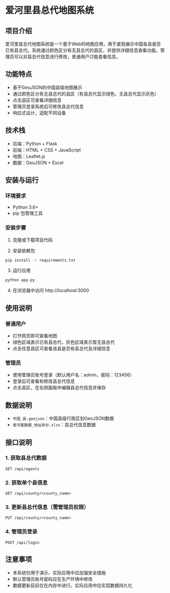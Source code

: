# 爱河里县总代地图系统

## 项目介绍

爱河里县总代地图系统是一个基于Web的地图应用，用于直观展示中国各县是否已有县总代。系统通过颜色区分有无县总代的县区，并提供详细信息查看功能。管理员可以对县总代信息进行修改，普通用户只能查看信息。

## 功能特点

- 基于GeoJSON的中国县级地图展示
- 通过颜色区分有无县总代的县区（有县总代显示绿色，无县总代显示灰色）
- 点击县区可查看详细信息
- 管理员登录系统后可修改县总代信息
- 响应式设计，适配不同设备

## 技术栈

- 后端：Python + Flask
- 前端：HTML + CSS + JavaScript
- 地图：Leaflet.js
- 数据：GeoJSON + Excel

## 安装与运行

### 环境要求

- Python 3.6+
- pip 包管理工具

### 安装步骤

1. 克隆或下载项目代码

2. 安装依赖包

```bash
pip install -r requirements.txt
```

3. 运行应用

```bash
python app.py
```

4. 在浏览器中访问 http://localhost:5000

## 使用说明

### 普通用户

- 打开网页即可查看地图
- 绿色区域表示已有县总代，灰色区域表示暂无县总代
- 点击任意县区可查看该县是否有县总代及详细信息

### 管理员

- 使用管理员账号登录（默认用户名：admin，密码：123456）
- 登录后可查看和修改县总代信息
- 点击县区，在右侧面板中编辑县总代信息并保存

## 数据说明

- `中国_县.geojson`：中国县级行政区划GeoJSON数据
- `爱河里数据_地址拆分.xlsx`：县总代信息数据

## 接口说明

### 1. 获取县总代数据

```
GET /api/agents
```

### 2. 获取单个县信息

```
GET /api/county/<county_name>
```

### 3. 更新县总代信息（需管理员权限）

```
PUT /api/county/<county_name>
```

### 4. 管理员登录

```
POST /api/login
```

## 注意事项

- 本系统仅用于演示，实际应用中应加强安全措施
- 默认管理员账号密码应在生产环境中修改
- 数据更新目前仅在内存中进行，实际应用中应实现数据持久化